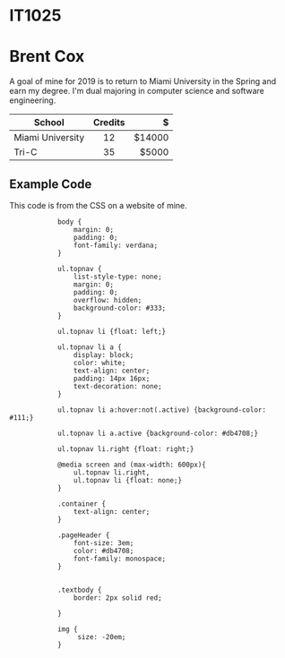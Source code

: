 # IT1025


# Brent Cox
A goal of mine for 2019 is to return to Miami University in the Spring and earn my degree.
I'm dual majoring in computer science and software engineering.

| School           | Credits       | $      |
| ---------------- |:-------------:| ------:|
| Miami University | 12            | $14000 |
| Tri-C            | 35            | $5000  |



##

## Example Code
This code is from the CSS on a website of mine.

                body {
                    margin: 0;
                    padding: 0;
                    font-family: verdana;
                }

                ul.topnav {
                    list-style-type: none;
                    margin: 0;
                    padding: 0;
                    overflow: hidden;
                    background-color: #333;
                }

                ul.topnav li {float: left;}

                ul.topnav li a {
                    display: block;
                    color: white;
                    text-align: center;
                    padding: 14px 16px;
                    text-decoration: none;
                }

                ul.topnav li a:hover:not(.active) {background-color: #111;}

                ul.topnav li a.active {background-color: #db4708;}

                ul.topnav li.right {float: right;}

                @media screen and (max-width: 600px){
                    ul.topnav li.right, 
                    ul.topnav li {float: none;}
                }

                .container {
                    text-align: center;
                }

                .pageHeader {
                    font-size: 3em;
                    color: #db4708;
                    font-family: monospace;
                }


                .textbody {
                    border: 2px solid red;

                }

                img {
                     size: -20em;
                }


